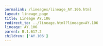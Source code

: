 ```yaml
---
permalink: /lineages/lineage_AY.106.html
layout: lineage_page
title: Lineage AY.106
redirect_to: ../lineage.html?lineage=AY.106
lineage: AY.106
parent: B.1.617.2
children: ['AY.106']
---
```

